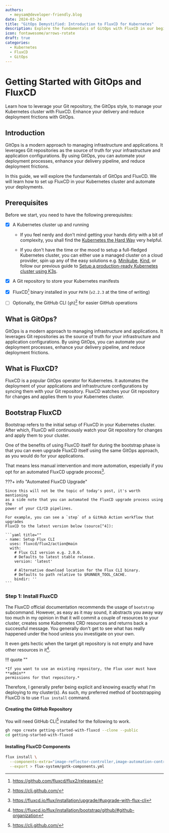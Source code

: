 ```yaml
---
authors:
  - meysam@developer-friendly.blog
date: 2024-03-24
title: "GitOps Demystified: Introduction to FluxCD for Kubernetes"
description: Explore the fundamentals of GitOps with FluxCD in our beginner-friendly guide. Learn how to automate Kubernetes deployments and enhance your delivery pipeline.
icon: fontawesome/arrows-rotate
draft: true
categories:
  - Kubernetes
  - FluxCD
  - GitOps
---
```


# Getting Started with GitOps and FluxCD

Learn how to leverage your Git repository, the GitOps style, to manage your
Kubernetes cluster with FluxCD. Enhance your delivery and reduce deployment
frictions with GitOps.

<!-- more -->

## Introduction

GitOps is a modern approach to managing infrastructure and applications. It
leverages Git repositories as the source of truth for your infrastructure and
application configurations. By using GitOps, you can automate your deployment
processes, enhance your delivery pipeline, and reduce deployment frictions.

In this guide, we will explore the fundamentals of GitOps and FluxCD. We will
learn how to set up FluxCD in your Kubernetes cluster and automate your
deployments.

## Prerequisites

Before we start, you need to have the following prerequisites:

- [x] A Kubernetes cluster up and running

    * If you feel nerdy and don't mind getting your hands dirty with a bit of
       complexity, you shall find the [Kubernetes the Hard Way][k8s-the-hard-way]
       very helpful.

    * If you don't have the time or the mood to setup a full-fledged Kubernetes
       cluster, you can either use a managed cluster on a cloud provider, spin up
       any of the easy solutions e.g. [Minikube][minikube], [Kind][kind], or
       follow our previous guide to [Setup a production-ready Kubernetes cluster
       using K3s][k3s-setup].

- [x] A Git repository to store your Kubernetes manifests
- [x] FluxCD[^1] binary installed in your `PATH` (`v2.2.3` at the time of writing)
- [ ] Optionally, the GitHub CLI (`gh`)[^2] for easier GitHub operations

## What is GitOps?

GitOps is a modern approach to managing infrastructure and applications. It
leverages Git repositories as the source of truth for your infrastructure and
application configurations. By using GitOps, you can automate your deployment
processes, enhance your delivery pipeline, and reduce deployment frictions.

## What is FluxCD?

FluxCD is a popular GitOps operator for Kubernetes. It automates the deployment
of your applications and infrastructure configurations by syncing them with your
Git repository. FluxCD watches your Git repository for changes and applies them
to your Kubernetes cluster.

## Bootstrap FluxCD

Bootstrap refers to the initial setup of FluxCD in your Kubernetes cluster.
After which, FluxCD will continuously watch your Git repository for changes and
apply them to your cluster.

One of the benefits of using FluxCD itself for during the bootstrap phase is
that you can even upgrade FluxCD itself using the same GitOps approach, as you
would do for your applications.

That means less manual intervention and more automation, especially if you opt
for an automated FluxCD upgrade process[^3].

???+ info "Automated FluxCD Upgrade"

    Since this will not be the topic of today's post, it's worth mentioning
    as a side note that you can automated the FluxCD upgrade process using the
    power of your CI/CD pipelines.

    For example, you can see a `step` of a GitHub Action workflow that upgrades
    FluxCD to the latest version below (source[^4]):

    ```yaml title=""
    - name: Setup Flux CLI
      uses: fluxcd/flux2/action@main
      with:
        # Flux CLI version e.g. 2.0.0.
        # Defaults to latest stable release.
        version: 'latest'

        # Alternative download location for the Flux CLI binary.
        # Defaults to path relative to $RUNNER_TOOL_CACHE.
        bindir: ''
    ```

### Step 1: Install FluxCD

The FluxCD official documentation recommends the usage of `bootstrap` subcommand.
However, as easy as it may sound, it abstracts you away way too much in my
opinion in that it will commit a couple of resources to your cluster, creates
some Kubernetes CRD resources and returns back a successful message. You generally
don't get to see what has really happened under the hood unless you investigate
on your own.

It even gets hectic when the target git repository is not empty and have other
resources in it[^5].

!!! quote ""

    *If you want to use an existing repository, the Flux user must have **admin**
    permissions for that repository.*

Therefore, I generally prefer being explicit and knowing exactly what I'm deploying to
my cluster(s). As such, my preferred method of bootstrapping FluxCD is to
use `flux install` command.

#### Creating the GitHub Repository

You will need GitHub CLI[^2] installed for the following to work.

```bash title="" linenums="0"
gh repo create getting-started-with-fluxcd --clone --public
cd getting-started-with-fluxcd
```

#### Installing FluxCD Components

```bash title="" linenums="0"
flux install \
  --components-extra="image-reflector-controller,image-automation-controller" \
  --export > flux-system/gotk-components.yml
```

[k8s-the-hard-way]: ./0003-kubernetes-the-hard-way.md
[minikube]: https://minikube.sigs.k8s.io/docs/
[kind]: https://kind.sigs.k8s.io/
[k3s-setup]: ./0005-install-k3s-on-ubuntu22.md

[^1]: https://github.com/fluxcd/flux2/releases/
[^2]: https://cli.github.com/
[^3]: https://fluxcd.io/flux/installation/upgrade/#upgrade-with-flux-cli
[^4]: https://fluxcd.io/flux/flux-gh-action/
[^5]: https://fluxcd.io/flux/installation/bootstrap/github/#github-organization

